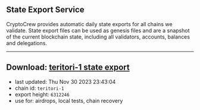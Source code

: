 ## State Export Service
CryptoCrew provides automatic daily state exports for all chains we validate. State export files can be used as genesis files and are a snapshot of the current blockchain state, including all validators, accounts, balances and delegations.

---
**Download: [teritori-1 state export](https://dl.ccvalidators.com/SERVICE/teritori/teritori-1_export_6312246.json)**
---

- last updated: Thu Nov 30 2023 23:43:04
- chain id: `teritori-1`
- export height: `6312246`
- use for: airdrops, local tests, chain recovery
